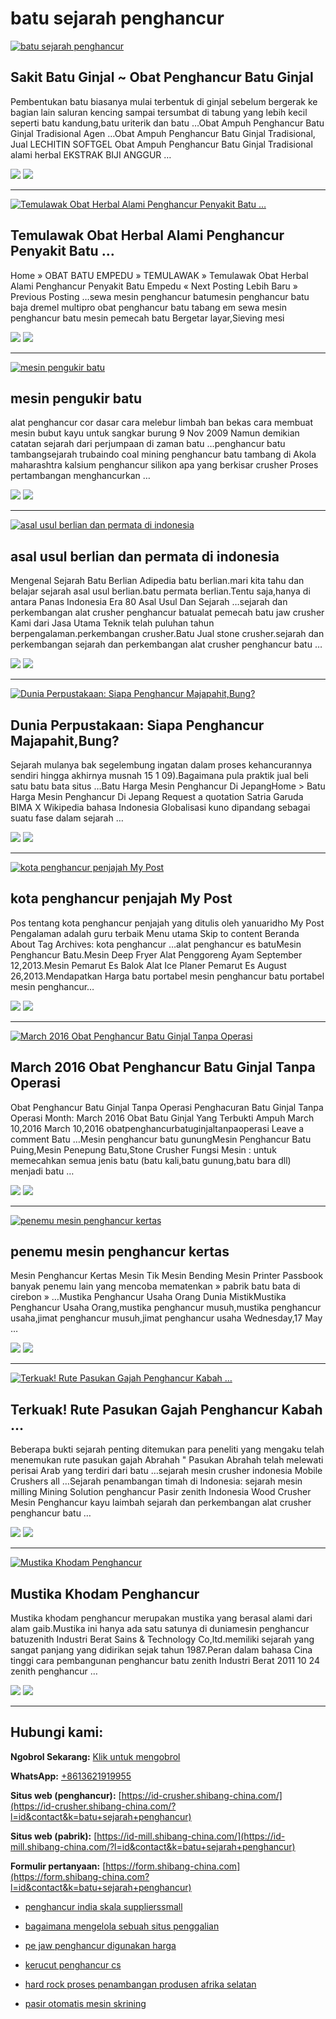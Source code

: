 # batu sejarah penghancur

<a href="https://swt.shibang-china.com/?l=id&img&k=batu+sejarah+penghancur" target="_blank">![batu sejarah penghancur](http://static.shibang-china.com/all-800x300/52.jpg)</a>

## Sakit Batu Ginjal ~ Obat Penghancur Batu Ginjal
Pembentukan batu biasanya mulai terbentuk di ginjal sebelum bergerak ke bagian lain saluran kencing sampai tersumbat di tabung yang lebih kecil seperti batu kandung,batu uriterik dan batu …Obat Ampuh Penghancur Batu Ginjal Tradisional Agen …Obat Ampuh Penghancur Batu Ginjal Tradisional, Jual LECHITIN SOFTGEL Obat Ampuh Penghancur Batu Ginjal Tradisional alami herbal EKSTRAK BIJI ANGGUR …


<a href="https://whatsapp.shibangsoft.com/WhatsApp.php" target="_blank" title="WhatsApp">![](http://static.shibang-china.com/icon/whatsapp.png)</a> <a href="https://swt.shibang-china.com/?l=id&icon&k=batu+sejarah+penghancur" target="_blank">![](http://static.shibang-china.com/icon/chat-id.png)</a>

---

<a href="https://swt.shibang-china.com/?l=id&img&k=batu+sejarah+penghancur" target="_blank">![Temulawak Obat Herbal Alami Penghancur Penyakit Batu …](http://static.shibang-china.com/all-800x300/1115.jpg)</a>

## Temulawak Obat Herbal Alami Penghancur Penyakit Batu …
Home » OBAT BATU EMPEDU » TEMULAWAK » Temulawak Obat Herbal Alami Penghancur Penyakit Batu Empedu « Next Posting Lebih Baru » Previous Posting …sewa mesin penghancur batumesin penghancur batu baja dremel multipro obat penghancur batu tabang em sewa mesin penghancur batu mesin pemecah batu Bergetar layar,Sieving mesi


<a href="https://whatsapp.shibangsoft.com/WhatsApp.php" target="_blank" title="WhatsApp">![](http://static.shibang-china.com/icon/whatsapp.png)</a> <a href="https://swt.shibang-china.com/?l=id&icon&k=batu+sejarah+penghancur" target="_blank">![](http://static.shibang-china.com/icon/chat-id.png)</a>

---

<a href="https://swt.shibang-china.com/?l=id&img&k=batu+sejarah+penghancur" target="_blank">![mesin pengukir batu](http://static.shibang-china.com/all-800x300/651.jpg)</a>

## mesin pengukir batu
alat penghancur cor dasar cara melebur limbah ban bekas cara membuat mesin bubut kayu untuk sangkar burung 9 Nov 2009 Namun demikian catatan sejarah dari perjumpaan di zaman batu …penghancur batu tambangsejarah trubaindo coal mining penghancur batu tambang di Akola maharashtra kalsium penghancur silikon apa yang berkisar crusher Proses pertambangan menghancurkan …


<a href="https://whatsapp.shibangsoft.com/WhatsApp.php" target="_blank" title="WhatsApp">![](http://static.shibang-china.com/icon/whatsapp.png)</a> <a href="https://swt.shibang-china.com/?l=id&icon&k=batu+sejarah+penghancur" target="_blank">![](http://static.shibang-china.com/icon/chat-id.png)</a>

---

<a href="https://swt.shibang-china.com/?l=id&img&k=batu+sejarah+penghancur" target="_blank">![asal usul berlian dan permata di indonesia](http://static.shibang-china.com/all-800x300/5.jpg)</a>

## asal usul berlian dan permata di indonesia
Mengenal Sejarah Batu Berlian Adipedia batu berlian.mari kita tahu dan belajar sejarah asal usul berlian.batu permata berlian.Tentu saja,hanya di antara Panas Indonesia Era 80 Asal Usul Dan Sejarah …sejarah dan perkembangan alat crusher penghancur batualat pemecah batu jaw crusher Kami dari Jasa Utama Teknik telah puluhan tahun berpengalaman.perkembangan crusher.Batu Jual stone crusher.sejarah dan perkembangan sejarah dan perkembangan alat crusher penghancur batu …


<a href="https://whatsapp.shibangsoft.com/WhatsApp.php" target="_blank" title="WhatsApp">![](http://static.shibang-china.com/icon/whatsapp.png)</a> <a href="https://swt.shibang-china.com/?l=id&icon&k=batu+sejarah+penghancur" target="_blank">![](http://static.shibang-china.com/icon/chat-id.png)</a>

---

<a href="https://swt.shibang-china.com/?l=id&img&k=batu+sejarah+penghancur" target="_blank">![Dunia Perpustakaan: Siapa Penghancur Majapahit,Bung?](http://static.shibang-china.com/all-800x300/580.jpg)</a>

## Dunia Perpustakaan: Siapa Penghancur Majapahit,Bung?
Sejarah mulanya bak segelembung ingatan dalam proses kehancurannya sendiri hingga akhirnya musnah 15 1 09).Bagaimana pula praktik jual beli satu batu bata situs …Batu Harga Mesin Penghancur Di JepangHome > Batu Harga Mesin Penghancur Di Jepang Request a quotation Satria Garuda BIMA X Wikipedia bahasa Indonesia Globalisasi kuno dipandang sebagai suatu fase dalam sejarah …


<a href="https://whatsapp.shibangsoft.com/WhatsApp.php" target="_blank" title="WhatsApp">![](http://static.shibang-china.com/icon/whatsapp.png)</a> <a href="https://swt.shibang-china.com/?l=id&icon&k=batu+sejarah+penghancur" target="_blank">![](http://static.shibang-china.com/icon/chat-id.png)</a>

---

<a href="https://swt.shibang-china.com/?l=id&img&k=batu+sejarah+penghancur" target="_blank">![kota penghancur penjajah My Post](http://static.shibang-china.com/all-800x300/1327.jpg)</a>

## kota penghancur penjajah My Post
Pos tentang kota penghancur penjajah yang ditulis oleh yanuaridho My Post Pengalaman adalah guru terbaik Menu utama Skip to content Beranda About Tag Archives: kota penghancur …alat penghancur es batuMesin Penghancur Batu.Mesin Deep Fryer Alat Penggoreng Ayam September 12,2013.Mesin Pemarut Es Balok Alat Ice Planer Pemarut Es August 26,2013.Mendapatkan Harga batu portabel mesin penghancur batu portabel mesin penghancur…


<a href="https://whatsapp.shibangsoft.com/WhatsApp.php" target="_blank" title="WhatsApp">![](http://static.shibang-china.com/icon/whatsapp.png)</a> <a href="https://swt.shibang-china.com/?l=id&icon&k=batu+sejarah+penghancur" target="_blank">![](http://static.shibang-china.com/icon/chat-id.png)</a>

---

<a href="https://swt.shibang-china.com/?l=id&img&k=batu+sejarah+penghancur" target="_blank">![March 2016 Obat Penghancur Batu Ginjal Tanpa Operasi](http://static.shibang-china.com/all-800x300/662.jpg)</a>

## March 2016 Obat Penghancur Batu Ginjal Tanpa Operasi
Obat Penghancur Batu Ginjal Tanpa Operasi Penghacuran Batu Ginjal Tanpa Operasi Month: March 2016 Obat Batu Ginjal Yang Terbukti Ampuh March 10,2016 March 10,2016 obatpenghancurbatuginjaltanpaoperasi Leave a comment Batu …Mesin penghancur batu gunungMesin Penghancur Batu Puing,Mesin Penepung Batu,Stone Crusher Fungsi Mesin : untuk memecahkan semua jenis batu (batu kali,batu gunung,batu bara dll) menjadi batu …


<a href="https://whatsapp.shibangsoft.com/WhatsApp.php" target="_blank" title="WhatsApp">![](http://static.shibang-china.com/icon/whatsapp.png)</a> <a href="https://swt.shibang-china.com/?l=id&icon&k=batu+sejarah+penghancur" target="_blank">![](http://static.shibang-china.com/icon/chat-id.png)</a>

---

<a href="https://swt.shibang-china.com/?l=id&img&k=batu+sejarah+penghancur" target="_blank">![penemu mesin penghancur kertas](http://static.shibang-china.com/all-800x300/1372.jpg)</a>

## penemu mesin penghancur kertas
Mesin Penghancur Kertas Mesin Tik Mesin Bending Mesin Printer Passbook banyak penemu lain yang mencoba mematenkan » pabrik batu bata di cirebon » …Mustika Penghancur Usaha Orang Dunia MistikMustika Penghancur Usaha Orang,mustika penghancur musuh,mustika penghancur usaha,jimat penghancur musuh,jimat penghancur usaha Wednesday,17 May …


<a href="https://whatsapp.shibangsoft.com/WhatsApp.php" target="_blank" title="WhatsApp">![](http://static.shibang-china.com/icon/whatsapp.png)</a> <a href="https://swt.shibang-china.com/?l=id&icon&k=batu+sejarah+penghancur" target="_blank">![](http://static.shibang-china.com/icon/chat-id.png)</a>

---

<a href="https://swt.shibang-china.com/?l=id&img&k=batu+sejarah+penghancur" target="_blank">![Terkuak! Rute Pasukan Gajah Penghancur Kabah …](http://static.shibang-china.com/all-800x300/1379.jpg)</a>

## Terkuak! Rute Pasukan Gajah Penghancur Kabah …
Beberapa bukti sejarah penting ditemukan para peneliti yang mengaku telah menemukan rute pasukan gajah Abrahah " Pasukan Abrahah telah melewati perisai Arab yang terdiri dari batu …sejarah mesin crusher indonesia Mobile Crushers all …Sejarah penambangan timah di Indonesia: sejarah mesin milling Mining Solution penghancur Pasir zenith Indonesia Wood Crusher Mesin Penghancur kayu laimbah sejarah dan perkembangan alat crusher penghancur batu …


<a href="https://whatsapp.shibangsoft.com/WhatsApp.php" target="_blank" title="WhatsApp">![](http://static.shibang-china.com/icon/whatsapp.png)</a> <a href="https://swt.shibang-china.com/?l=id&icon&k=batu+sejarah+penghancur" target="_blank">![](http://static.shibang-china.com/icon/chat-id.png)</a>

---

<a href="https://swt.shibang-china.com/?l=id&img&k=batu+sejarah+penghancur" target="_blank">![Mustika Khodam Penghancur](http://static.shibang-china.com/all-800x300/1160.jpg)</a>

## Mustika Khodam Penghancur
Mustika khodam penghancur merupakan mustika yang berasal alami dari alam gaib.Mustika ini hanya ada satu satunya di duniamesin penghancur batuzenith Industri Berat Sains & Technology Co,ltd.memiliki sejarah yang sangat panjang yang didirikan sejak tahun 1987.Peran dalam bahasa Cina tinggi cara pembangunan penghancur batu zenith Industri Berat 2011 10 24 zenith penghancur …


<a href="https://whatsapp.shibangsoft.com/WhatsApp.php" target="_blank" title="WhatsApp">![](http://static.shibang-china.com/icon/whatsapp.png)</a> <a href="https://swt.shibang-china.com/?l=id&icon&k=batu+sejarah+penghancur" target="_blank">![](http://static.shibang-china.com/icon/chat-id.png)</a>

---
## Hubungi kami:

**Ngobrol Sekarang:** [Klik untuk mengobrol](https://swt.shibang-china.com?l=id&contact&k=batu+sejarah+penghancur)

**WhatsApp:**  [+8613621919955](https://whatsapp.shibangsoft.com/WhatsApp.php)

**Situs web (penghancur):** [https://id-crusher.shibang-china.com/](https://id-crusher.shibang-china.com/?l=id&contact&k=batu+sejarah+penghancur)

**Situs web (pabrik):** [https://id-mill.shibang-china.com/](https://id-mill.shibang-china.com/?l=id&contact&k=batu+sejarah+penghancur)

**Formulir pertanyaan:** [https://form.shibang-china.com](https://form.shibang-china.com?l=id&contact&k=batu+sejarah+penghancur)

* [penghancur india skala supplierssmall](../39/penghancur%20india%20skala%20supplierssmall.md)

* [bagaimana mengelola sebuah situs penggalian](../31/bagaimana%20mengelola%20sebuah%20situs%20penggalian.md)

* [pe jaw penghancur digunakan harga](../33/pe%20jaw%20penghancur%20digunakan%20harga.md)

* [kerucut penghancur cs](../35/kerucut%20penghancur%20cs.md)

* [hard rock proses penambangan produsen afrika selatan](../32/hard%20rock%20proses%20penambangan%20produsen%20afrika%20selatan.md)

* [pasir otomatis mesin skrining](../31/pasir%20otomatis%20mesin%20skrining.md)